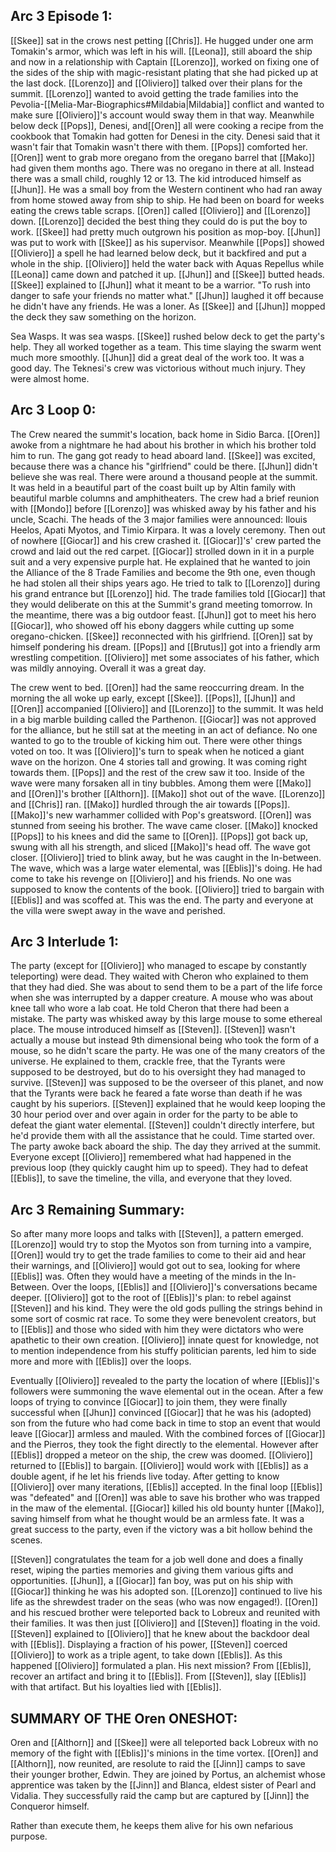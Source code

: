 ## Arc 3 Episode 1: 
[[Skee]] sat in the crows nest petting [[Chris]]. He hugged under one arm Tomakin's armor, which was left in his will. [[Leona]], still aboard the ship and now in a relationship with Captain [[Lorenzo]], worked on fixing one of the sides of the ship with magic-resistant plating that she had picked up at the last dock. [[Lorenzo]] and [[Oliviero]] talked over their plans for the summit. [[Lorenzo]] wanted to avoid getting the trade families into the Pevolia-[[Melia-Mar-Biographics#Mildabia|Mildabia]]  conflict and wanted to make sure [[Oliviero]]'s account would sway them in that way. Meanwhile below deck [[Pops]], Denesi, and[[Oren]] all were cooking a recipe from the cookbook that Tomakin had gotten for Denesi in the city. Denesi said that it wasn't fair that Tomakin wasn't there with them. [[Pops]] comforted her.[[Oren]] went to grab more oregano from the oregano barrel that [[Mako]] had given them months ago. There was no oregano in there at all. Instead there was a small child, roughly 12 or 13. The kid introduced himself as [[Jhun]]. He was a small boy from the Western continent who had ran away from home stowed away from ship to ship. He had been on board for weeks eating the crews table scraps. [[Oren]] called [[Oliviero]] and [[Lorenzo]] down. [[Lorenzo]] decided the best thing they could do is put the boy to work. [[Skee]] had pretty much outgrown his position as mop-boy. [[Jhun]] was put to work with [[Skee]] as his supervisor. Meanwhile [[Pops]] showed [[Oliviero]] a spell he had learned below deck, but it backfired and put a whole in the ship. [[Oliviero]] held the water back with Aquas Repellus while [[Leona]] came down and patched it up. [[Jhun]] and [[Skee]] butted heads. [[Skee]] explained to [[Jhun]] what it meant to be a warrior. "To rush into danger to safe your friends no matter what." [[Jhun]] laughed it off because he didn't have any friends. He was a loner. As [[Skee]] and [[Jhun]] mopped the deck they saw something on the horizon.

Sea Wasps. It was sea wasps. [[Skee]] rushed below deck to get the party's help. They all worked together as a team. This time slaying the swarm went much more smoothly. [[Jhun]] did a great deal of the work too. It was a good day. The Teknesi's crew was victorious without much injury. They were almost home.

## Arc 3 Loop 0: 
The Crew neared the summit's location, back home in Sidio Barca. [[Oren]] awoke from a nightmare he had about his brother in which his brother told him to run. The gang got ready to head aboard land. [[Skee]] was excited, because there was a chance his "girlfriend" could be there. [[Jhun]] didn't believe she was real. There were around a thousand people at the summit. It was held in a beautiful part of the coast built up by Altin family with beautiful marble columns and amphitheaters. The crew had a brief reunion with [[Mondo]] before [[Lorenzo]] was whisked away by his father and his uncle, Scachi. The heads of the 3 major families were announced: Ilouis Heelos, Apati Myotos, and Timio Kirpara. It was a lovely ceremony. Then out of nowhere [[Giocar]] and his crew crashed it. [[Giocar]]'s' crew parted the crowd and laid out the red carpet. [[Giocar]] strolled down in it in a purple suit and a very expensive purple hat. He explained that he wanted to join the Alliance of the 8 Trade Families and become the 9th one, even though he had stolen all their ships years ago. He tried to talk to [[Lorenzo]] during his grand entrance but [[Lorenzo]] hid. The trade families told [[Giocar]] that they would deliberate on this at the Summit's grand meeting tomorrow. In the meantime, there was a big outdoor feast. [[Jhun]] got to meet his hero [[Giocar]], who showed off his ebony daggers while cutting up some oregano-chicken. [[Skee]] reconnected with his girlfriend. [[Oren]] sat by himself pondering his dream. [[Pops]] and [[Brutus]] got into a friendly arm wrestling competition. [[Oliviero]] met some associates of his father, which was mildly annoying. Overall it was a great day.

The crew went to bed. [[Oren]] had the same reoccurring dream. In the morning the all woke up early, except [[Skee]]. [[Pops]], [[Jhun]] and [[Oren]] accompanied [[Oliviero]] and [[Lorenzo]] to the summit. It was held in a big marble building called the Parthenon. [[Giocar]] was not approved for the alliance, but he still sat at the meeting in an act of defiance. No one wanted to go to the trouble of kicking him out. There were other things voted on too. It was [[Oliviero]]'s turn to speak when he noticed a giant wave on the horizon. One 4 stories tall and growing. It was coming right towards them. [[Pops]] and the rest of the crew saw it too. Inside of the wave were many forsaken all in tiny bubbles. Among them were [[Mako]] and [[Oren]]'s brother [[Althorn]]. [[Mako]] shot out of the wave. [[Lorenzo]] and [[Chris]] ran. [[Mako]] hurdled through the air towards [[Pops]]. [[Mako]]'s new warhammer collided with Pop's greatsword. [[Oren]] was stunned from seeing his brother. The wave came closer. [[Mako]] knocked [[Pops]] to his knees and did the same to [[Oren]]. [[Pops]] got back up, swung with all his strength, and sliced [[Mako]]'s head off. The wave got closer. [[Oliviero]] tried to blink away, but he was caught in the In-between. The wave, which was a large water elemental, was [[Eblis]]'s doing. He had come to take his revenge on [[Oliviero]] and his friends. No one was supposed to know the contents of the book. [[Oliviero]] tried to bargain with [[Eblis]] and was scoffed at. This was the end. The party and everyone at the villa were swept away in the wave and perished.

## Arc 3 Interlude 1: 
The party (except for [[Oliviero]] who managed to escape by constantly teleporting) were dead. They waited with Cheron who explained to them that they had died. She was about to send them to be a part of the life force when she was interrupted by a dapper creature. A mouse who was about knee tall who wore a lab coat. He told Cheron that there had been a mistake. The party was whisked away by this large mouse to some ethereal place. The mouse introduced himself as [[Steven]]. [[Steven]] wasn't actually a mouse but instead 9th dimensional being who took the form of a mouse, so he didn't scare the party. He was one of the many creators of the universe. He explained to them, crackle free, that the Tyrants were supposed to be destroyed, but do to his oversight they had managed to survive. [[Steven]] was supposed to be the overseer of this planet, and now that the Tyrants were back he feared a fate worse than death if he was caught by his superiors. [[Steven]] explained that he would keep looping the 30 hour period over and over again in order for the party to be able to defeat the giant water elemental. [[Steven]] couldn't directly interfere, but he'd provide them with all the assistance that he could. Time started over. The party awoke back aboard the ship. The day they arrived at the summit. Everyone except [[Oliviero]] remembered what had happened in the previous loop (they quickly caught him up to speed). They had to defeat [[Eblis]], to save the timeline, the villa, and everyone that they loved.

## Arc 3 Remaining Summary: 
So after many more loops and talks with [[Steven]], a pattern emerged. [[Lorenzo]] would try to stop the Myotos son from turning into a vampire,[[Oren]] would try to get the trade families to come to their aid and hear their warnings, and [[Oliviero]] would got out to sea, looking for where [[Eblis]] was. Often they would have a meeting of the minds in the In-Between. Over the loops, [[Eblis]] and [[Oliviero]]'s conversations became deeper. [[Oliviero]] got to the root of [[Eblis]]'s plan: to rebel against [[Steven]] and his kind. They were the old gods pulling the strings behind in some sort of cosmic rat race. To some they were benevolent creators, but to [[Eblis]] and those who sided with him they were dictators who were apathetic to their own creation. [[Oliviero]] innate quest for knowledge, not to mention independence from his stuffy politician parents, led him to side more and more with [[Eblis]] over the loops.

Eventually [[Oliviero]] revealed to the party the location of where [[Eblis]]'s followers were summoning the wave elemental out in the ocean. After a few loops of trying to convince [[Giocar]] to join them, they were finally successful when [[Jhun]] convinced [[Giocar]] that he was his (adopted) son from the future who had come back in time to stop an event that would leave [[Giocar]] armless and mauled. With the combined forces of [[Giocar]] and the Pierros, they took the fight directly to the elemental. However after [[Eblis]] dropped a meteor on the ship, the crew was doomed. [[Oliviero]] returned to [[Eblis]] to bargain. [[Oliviero]] would work with [[Eblis]] as a double agent, if he let his friends live today. After getting to know [[Oliviero]] over many iterations, [[Eblis]] accepted. In the final loop [[Eblis]] was "defeated" and [[Oren]] was able to save his brother who was trapped in the maw of the elemental. [[Giocar]] killed his old bounty hunter [[Mako]], saving himself from what he thought would be an armless fate. It was a great success to the party, even if the victory was a bit hollow behind the scenes.

[[Steven]] congratulates the team for a job well done and does a finally reset, wiping the parties memories and giving them various gifts and opportunities. [[Jhun]], a [[Giocar]] fan boy, was put on his ship with [[Giocar]] thinking he was his adopted son. [[Lorenzo]] continued to live his life as the shrewdest trader on the seas (who was now engaged!). [[Oren]] and his rescued brother were teleported back to Lobreux and reunited with their families. It was then just [[Oliviero]] and [[Steven]] floating in the void. [[Steven]] explained to [[Oliviero]] that he knew about the backdoor deal with [[Eblis]]. Displaying a fraction of his power, [[Steven]] coerced [[Oliviero]] to work as a triple agent, to take down [[Eblis]]. As this happened [[Oliviero]] formulated a plan. His next mission? From [[Eblis]], recover an artifact and bring it to [[Eblis]]. From [[Steven]], slay [[Eblis]] with that artifact. But his loyalties lied with [[Eblis]].

## SUMMARY OF THE Oren ONESHOT: 
Oren and [[Althorn]] and [[Skee]] were all teleported back Lobreux with no memory of the fight with [[Eblis]]'s minions in the time vortex. [[Oren]] and [[Althorn]], now reunited, are resolute to raid the [[Jinn]] camps to save their younger brother, Edwin. They are joined by Portus, an alchemist whose apprentice was taken by the [[Jinn]] and Blanca, eldest sister of Pearl and Vidalia. They successfully raid the camp but are captured by [[Jinn]] the Conqueror himself.

Rather than execute them, he keeps them alive for his own nefarious purpose. 